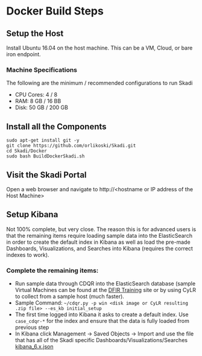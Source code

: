 # Docker Build Steps

## Setup the Host
Install Ubuntu 16.04 on the host machine. This can be a VM, Cloud, or bare iron endpoint.

### Machine Specifications
The following are the minimum / recommended configurations to run Skadi
 * CPU Cores:  4 / 8
 * RAM: 8 GB / 16 BB
 * Disk: 50 GB / 200 GB

## Install all the Components
```
sudo apt-get install git -y
git clone https://github.com/orlikoski/Skadi.git
cd Skadi/Docker
sudo bash BuildDockerSkadi.sh
```

## Visit the Skadi Portal
Open a web browser and navigate to http://\<hostname or IP address of the Host Machine\>

## Setup Kibana
Not 100% complete, but very close. The reason this is for advanced users is that the remaining items require loading sample data into the ElasticSearch in order to create the default index in Kibana as well as load the pre-made Dashboards, Visualizations, and Searches into Kibana (requires the correct indexes to work).

### Complete the remaining items:
*  Run sample data through CDQR into the ElasticSearch database (sample Virtual Machines can be found at the [DFIR Training](https://www.dfir.training/tools/virtualization-and-forensics/virtual-machines-downloads) site or by using CyLR to collect from a sample host (much faster).
  *  Sample Command: `~/cdqr.py -p win <disk image or CyLR resulting .zip file> --es_kb initial_setup`  
*  The first time logged into Kibana it asks to create a default index.  Use `case_cdqr-*` for the index and ensure that the data is fully loaded from previous step
*  In Kibana click Management -> Saved Objects -> Import and use the file that has all of the Skadi specific Dashboards/Visualizations/Searches [kibana_6.x.json](https://raw.githubusercontent.com/orlikoski/skadi/master/objects/kibana_6.x.json)

